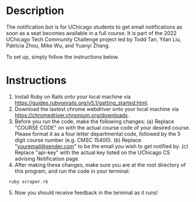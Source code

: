 # Description
The notification bot is for UChicago students to get email notifications as soon as a seat becomes available in a full course. It is part of the 2022 UChicago Tech Community Challenge project led by Todd Tan, Yilan Liu, Patricia Zhou, Mike Wu, and Yuanyi Zhang.

To set up, simply follow the instructions below.

# Instructions 
1. Install Ruby on Rails onto your local machine via https://guides.rubyonrails.org/v5.1/getting_started.html.
2. Download the lastest chrome webdriver onto your local machine via https://chromedriver.chromium.org/downloads.
3. Before you run the code, make the following changes: (a) Replace "COURSE CODE" on with the actual course code of your desired course. Please format it as a four letter departmental code, followed by the 5 digit course number (e.g. CMSC 15400). (b) Replace "youremail@sender.com" to be the email you wish to get notified by. (c) Replace "api-key" with the actual key listed on the UChicago CS advising Notification page. 
4. After making these changes, make sure you are at the root directory of this program, and run the code in your terminal:
```
 ruby scraper.rb
``` 
5. Now you should receive feedback in the terminal as it runs!
